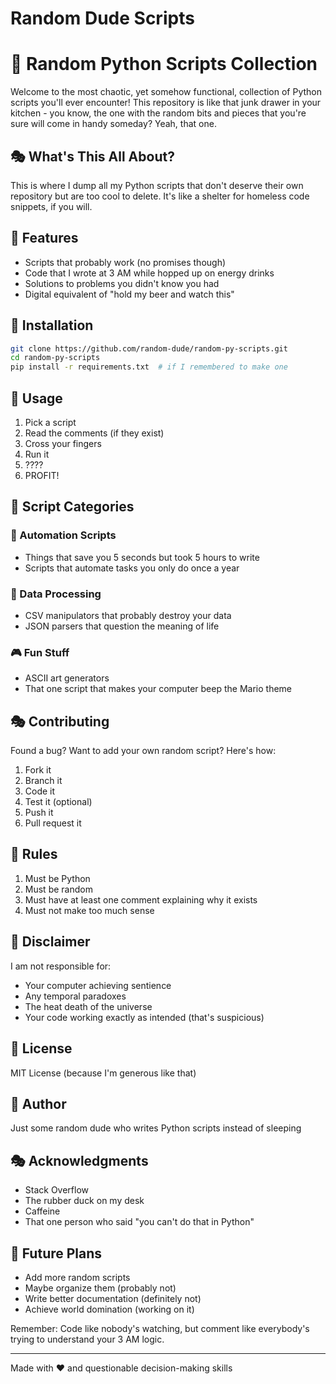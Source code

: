 Random Dude Scripts 
================

# 🚀 Random Python Scripts Collection

Welcome to the most chaotic, yet somehow functional, collection of Python scripts you'll ever encounter! This repository is like that junk drawer in your kitchen - you know, the one with the random bits and pieces that you're sure will come in handy someday? Yeah, that one.

## 🎭 What's This All About?

This is where I dump all my Python scripts that don't deserve their own repository but are too cool to delete. It's like a shelter for homeless code snippets, if you will.

## 🎪 Features

* Scripts that probably work (no promises though)
* Code that I wrote at 3 AM while hopped up on energy drinks
* Solutions to problems you didn't know you had
* Digital equivalent of "hold my beer and watch this"

## 🎯 Installation

```bash
git clone https://github.com/random-dude/random-py-scripts.git
cd random-py-scripts
pip install -r requirements.txt  # if I remembered to make one
```

## 🎨 Usage

1. Pick a script
2. Read the comments (if they exist)
3. Cross your fingers
4. Run it
5. ????
6. PROFIT!

## 🎪 Script Categories

### 🤖 Automation Scripts
* Things that save you 5 seconds but took 5 hours to write
* Scripts that automate tasks you only do once a year

### 🧮 Data Processing
* CSV manipulators that probably destroy your data
* JSON parsers that question the meaning of life

### 🎮 Fun Stuff
* ASCII art generators
* That one script that makes your computer beep the Mario theme

## 🎭 Contributing

Found a bug? Want to add your own random script? Here's how:

1. Fork it
2. Branch it
3. Code it
4. Test it (optional)
5. Push it
6. Pull request it

## 🎪 Rules

1. Must be Python
2. Must be random
3. Must have at least one comment explaining why it exists
4. Must not make too much sense

## 🎯 Disclaimer

I am not responsible for:
* Your computer achieving sentience
* Any temporal paradoxes
* The heat death of the universe
* Your code working exactly as intended (that's suspicious)

## 🎨 License

MIT License (because I'm generous like that)

## 🎪 Author

Just some random dude who writes Python scripts instead of sleeping

## 🎭 Acknowledgments

* Stack Overflow
* The rubber duck on my desk
* Caffeine
* That one person who said "you can't do that in Python"

## 🚀 Future Plans

* Add more random scripts
* Maybe organize them (probably not)
* Write better documentation (definitely not)
* Achieve world domination (working on it)

Remember: Code like nobody's watching, but comment like everybody's trying to understand your 3 AM logic.

---
Made with ❤️ and questionable decision-making skills
